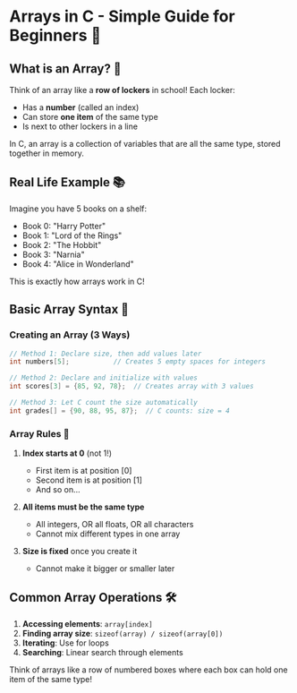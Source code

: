 # Arrays in C - Simple Guide for Beginners 🎯

## What is an Array? 🤔
Think of an array like a **row of lockers** in school! Each locker:
- Has a **number** (called an index)
- Can store **one item** of the same type
- Is next to other lockers in a line

In C, an array is a collection of variables that are all the same type, stored together in memory.

## Real Life Example 📚
Imagine you have 5 books on a shelf:
- Book 0: "Harry Potter" 
- Book 1: "Lord of the Rings"
- Book 2: "The Hobbit"
- Book 3: "Narnia"
- Book 4: "Alice in Wonderland"

This is exactly how arrays work in C!

## Basic Array Syntax 📝

### Creating an Array (3 Ways)
```c
// Method 1: Declare size, then add values later
int numbers[5];           // Creates 5 empty spaces for integers

// Method 2: Declare and initialize with values
int scores[3] = {85, 92, 78};  // Creates array with 3 values

// Method 3: Let C count the size automatically
int grades[] = {90, 88, 95, 87};  // C counts: size = 4
```

### Array Rules 🚨
1. **Index starts at 0** (not 1!)
   - First item is at position [0]
   - Second item is at position [1]
   - And so on...

2. **All items must be the same type**
   - All integers, OR all floats, OR all characters
   - Cannot mix different types in one array

3. **Size is fixed** once you create it
   - Cannot make it bigger or smaller later

## Common Array Operations 🛠️

1. **Accessing elements**: `array[index]`
2. **Finding array size**: `sizeof(array) / sizeof(array[0])`
3. **Iterating**: Use for loops
4. **Searching**: Linear search through elements

Think of arrays like a row of numbered boxes where each box can hold one item of the same type!
